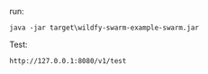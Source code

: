 run:

    java -jar target\wildfy-swarm-example-swarm.jar


Test:

    http://127.0.0.1:8080/v1/test